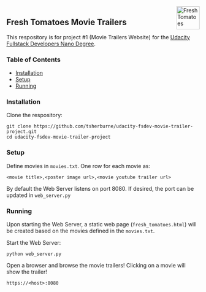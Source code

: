 <a href="https://github.com/tsherburne/udacity-fsdev-movie-trailer-project">
    <img src="http://inderecami.com/wp-content/uploads/2017/12/tomato-clip-art-fresh-14-free-clipart-panda-images.png" title="Fresh Tomatoes" align="right" height="60"/>
</a>

## Fresh Tomatoes Movie Trailers
This respository is for project #1 (Movie Trailers Website) 
for the [Udacity Fullstack Developers Nano Degree](https://www.udacity.com/course/full-stack-web-developer-nanodegree--nd004).
### Table of Contents

* [Installation](#installation)
* [Setup](#setup)
* [Running](#running)

### Installation
Clone the respository:

```
git clone https://github.com/tsherburne/udacity-fsdev-movie-trailer-project.git
cd udacity-fsdev-movie-trailer-project
```

### Setup
Define movies in `movies.txt`.  One row for each movie as:

```
<movie title>,<poster image url>,<movie youtube trailer url>
```

By default the Web Server listens on port 8080.  If desired, the port can be updated in `web_server.py`
### Running
Upon starting the Web Server, a static web page (`fresh_tomatoes.html`) will be created based on the movies defined in the `movies.txt`.

Start the Web Server:
```
python web_server.py
```

Open a browser and browse the movie trailers! Clicking on a movie will show the trailer!
```
https://<host>:8080
```